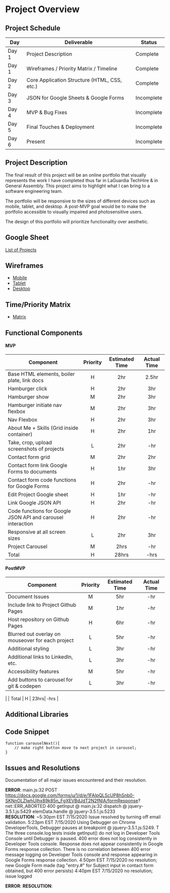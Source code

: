 # Project Overview

## Project Schedule

|  Day | Deliverable | Status
|---|---| ---|
|Day 1| Project Description | Complete
|Day 1| Wireframes / Priority Matrix / Timeline | Complete
|Day 2| Core Application Structure (HTML, CSS, etc.) | Complete
|Day 3| JSON for Google Sheets & Google Forms | Incomplete
|Day 4| MVP & Bug Fixes | Incomplete
|Day 5| Final Touches & Deployment | Incomplete
|Day 6| Present | Incomplete

## Project Description

The final result of this project will be an online portfolio that visually represents the work I have completed thus far in LaGuardia TechHire & in General Assembly. This project aims to highlight what I can bring to a software engineering team.

The portfolio will be responsive to the sizes of different devices such as mobile, tablet, and desktop. A post-MVP goal would be to make the portfolio accessible to visually impaired and photosensitive users. 

The design of this portfolio will prioritize functionality over aesthetic.

## Google Sheet

[List of Projects](https://docs.google.com/spreadsheets/d/1v0yf6zxlbSb8PPZuobogwbGayo1YENtTIlDNMftcpUE/edit?usp=sharing)

## Wireframes

- [Mobile](https://res.cloudinary.com/dd3nkph31/image/upload/v1594617227/IMG_2780_ztjbuh.jpg)
- [Tablet](https://res.cloudinary.com/dd3nkph31/image/upload/v1594617227/IMG_2781_uwlwlj.jpg)
- [Desktop](https://res.cloudinary.com/dd3nkph31/image/upload/v1594617227/IMG_2782_e5s0cv.jpg)

## Time/Priority Matrix 

- [Matrix](https://res.cloudinary.com/dd3nkph31/image/upload/v1594617227/IMG_2783_kmzaub.jpg)

## Functional Components

#### MVP

| Component | Priority | Estimated Time | Actual Time |
| --- | :---: | :---: | :---: | 
| Base HTML elements, boiler plate, link docs | H | 2hr | 2.5hr |
| Hamburger click | H | 2hr | 3hr |
| Hamburger show | M | 2hr | 3hr |
| Hamburger initiate nav flexbox | M | 2hr | 3hr |
| Nav Flexbox | H | 2hr | 3hr | 
| About Me + Skills (Grid inside container) | H | 2hr | 1hr |
| Take, crop, upload screenshots of projects | L | 2hr | -hr |
| Contact form grid | M | 2hr | 2hr |
| Contact form link Google Forms to documents | H | 1hr | 3hr |
| Contact form code functions for Google Forms | H | 2hr | -hr |
| Edit Project Google sheet | H | 1hr | -hr |
| Link Google JSON API | H | 2hr | -hr |
| Code functions for Google JSON API and carousel interaction | H | 2hr | -hr |
| Responsive at all screen sizes | L | 2hr | 3hr |
| Project Carousel | M | 2hrs | -hr |
| Total | H | 28hrs| -hrs | 


#### PostMVP 

| Component | Priority | Estimated Time | Actual Time |
| --- | :---: |  :---: | :---: | 
| Document Issues | M | 5hr | -hr |
| Include link to Project Github Pages | M | 1hr | -hr |
| Host repository on Github Pages | H | 6hr | -hr |
| Blurred out overlay on mouseover for each project | L | 5hr | -hr |
| Additional styling | L | 3hr | -hr |
| Additional links to LinkedIn, etc. | L | 3hr | -hr |
| Accessibility features | M | 5hr | -hr |
| Add buttons to carousel for git & codepen | L | 3hr | -hr |
| 
| Total | H | 23hrs| -hrs | 

## Additional Libraries

## Code Snippet

```
function carouselNext(){
    // make right button move to next project in carousel;
}
```

## Issues and Resolutions

Documentation of all major issues encountered and their resolution.

**ERROR**: 
main.js:32 POST https://docs.google.com/forms/u/1/d/e/1FAIpQLScUP8hSnb0-SKNnOLZlwhUlhx89k85n_FgXEVBdJdT2N2fNIA/formResponse? net::ERR_ABORTED 400
getInput	@	main.js:32
dispatch	@	jquery-3.5.1.js:5429
elemData.handle	@	jquery-3.5.1.js:5233                                
**RESOLUTION**: 
~5:30pm EST 7/15/2020 Issue resolved by turning off email validation.
5:23pm EST 7/15/2020 Using Debugger on Chrome DeveloperTools, Debugger pauses at breakpoint @ jquery-3.5.1.js:5249. T
The three console.log tests inside getInput() do not log in Developer Tools Console until Debugger is paused. 
400 error does not log consistently in Developer Tools console. 
Response does not appear consistently in Google Forms response collection. 
There is no correlation between 400 error message logging on Developer Tools console and response appearing in Google Forms response collection. 
4:50pm EST 7/15/2020 no resolution; new Google Form made (tag "entry.#" for Subject input in contact form obtained, but 400 error persists)
4:40pm EST 7/15/2020 no resolution; issue logged


**ERROR**: 
**RESOLUTION**: 